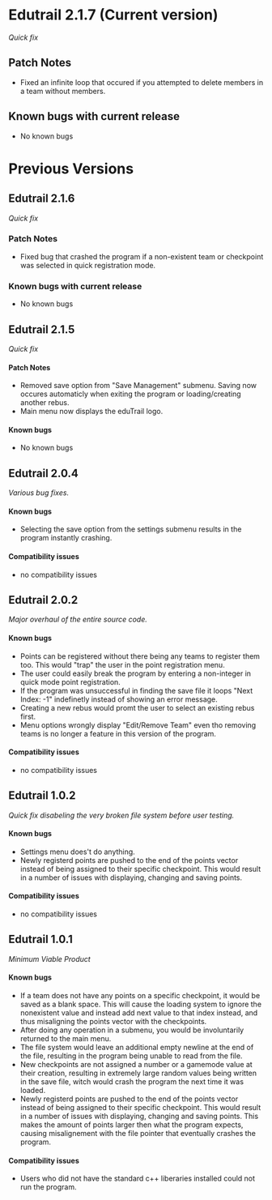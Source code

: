 # Edutrail 2.1.7 (Current version)
*Quick fix*

## Patch Notes
- Fixed an infinite loop that occured if you attempted to delete members in a team without members.

## Known bugs with current release
- No known bugs

# Previous Versions

## Edutrail 2.1.6
*Quick fix*

### Patch Notes
- Fixed bug that crashed the program if a non-existent team or checkpoint was selected in quick registration mode.

### Known bugs with current release
- No known bugs

## Edutrail 2.1.5
*Quick fix*

#### Patch Notes
- Removed save option from "Save Management" submenu. Saving now occures automaticly when exiting the program or loading/creating another rebus. 
- Main menu now displays the eduTrail logo.

#### Known bugs
- No known bugs


## Edutrail 2.0.4
*Various bug fixes.*

#### Known bugs
* Selecting the save option from the settings submenu results in the program instantly crashing.

#### Compatibility issues
* no compatibility issues


## Edutrail 2.0.2
*Major overhaul of the entire source code.*

#### Known bugs
* Points can be registered without there being any teams to register them too. This would "trap" the user in the point registration menu.
* The user could easily break the program by entering a non-integer in quick mode point registration.
* If the program was unsuccessful in finding the save file it loops "Next Index: -1" indefinetly instead of showing an error message.
* Creating a new rebus would promt the user to select an existing rebus first.
* Menu options wrongly display "Edit/Remove Team" even tho removing teams is no longer a feature in this version of the program.

#### Compatibility issues
* no compatibility issues

## Edutrail 1.0.2
*Quick fix disabeling the very broken file system before user testing.*

#### Known bugs
* Settings menu does't do anything.
* Newly registerd points are pushed to the end of the points vector instead of being assigned to their specific checkpoint. This would result in a number of issues with displaying, changing and saving points.

#### Compatibility issues
* no compatibility issues

## Edutrail 1.0.1
*Minimum Viable Product*

#### Known bugs
* If a team does not have any points on a specific checkpoint, it would be saved as a blank space. This will cause the loading system to ignore the nonexistent value and instead add next value to that index instead, and thus misaligning the points vector with the checkpoints.
* After doing any operation in a submenu, you would be involuntarily returned to the main menu.
* The file system would leave an additional empty newline at the end of the file, resulting in the program being unable to read from the file.
* New checkpoints are not assigned a number or a gamemode value at their creation, resulting in extremely large random values being written in the save file, witch would crash the program the next time it was loaded.
* Newly registerd points are pushed to the end of the points vector instead of being assigned to their specific checkpoint. This would result in a number of issues with displaying, changing and saving points. This makes the amount of points larger then what the program expects, causing misalignement with the file pointer that eventually crashes the program.

#### Compatibility issues
* Users who did not have the standard c++ liberaries installed could not run the program.
  



